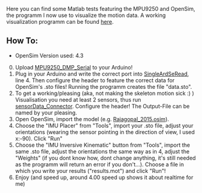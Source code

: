 Here you can find some Matlab tests featuring the MPU9250 and OpenSim, the programm I now use to visualize the motion data.
A working visualization programm can be found [here](https://github.com/Escape9002/ArcherTracking/tree/main/MATLAB/OpenSim).



## How To:
- OpenSim Version used: 4.3
0. Upload [MPU9250_DMP_Serial](https://github.com/Escape9002/ArcherTracking/tree/main/MATLAB/OpenSim/MPU9250_DMP_Serial/MPU9250_DMP_Serial.ino) to your Arduino!
1. Plug in your Arduino and write the correct port into [SingleArdSeRead](https://github.com/Escape9002/ArcherTracking/tree/main/MATLAB/OpenSim/SingleArdSeRead.py), line 4. Then configure the header to feature the correct data for OpenSim's .sto files! Running the programm creates the file "data.sto".
2. To get a working/pleasing (aka, not making the skeleton motion sick :) )  Visualisation you need at least 2 sensors, thus run [sensorData_Connector](https://github.com/Escape9002/ArcherTracking/tree/main/MATLAB/OpenSim/sensorData_Connector.py). Configure the header! The Output-File can be named by your pleasing.
3. Open OpenSim, import the model (e.g. [Rajagopal_2015.osim](https://github.com/Escape9002/ArcherTracking/tree/main/MATLAB/OpenSim/model/Rajagopal_2015.osim)).
4. Choose the "IMU Placer" from "Tools", import your .sto file, adjust your orientations (wearing the sensor pointing in the direction of view, I used x:-90). Click "Run"
5. Choose the "IMU Inversive Kinematic" button from "Tools", import the same .sto file, adjust the orientations the same way as in 4, adjust the "Weights" (if you dont know how, dont change anything, it's still needed as the programm will return an error if you don't...). Choose a file in which you write your results ("results.mot") and click "Run"!
6. Enjoy (and speed up, around 4.00 speed up shows it about realtime for me)